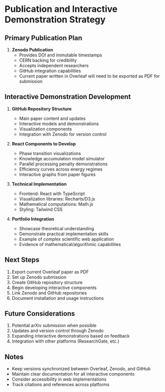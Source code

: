 # Publication and Interactive Demonstration Strategy

## Primary Publication Plan
1. **Zenodo Publication**
   - Provides DOI and immutable timestamps
   - CERN backing for credibility
   - Accepts independent researchers
   - GitHub integration capabilities
   - Current paper written in Overleaf will need to be exported as PDF for submission

## Interactive Demonstration Development
1. **GitHub Repository Structure**
   - Main paper content and updates
   - Interactive models and demonstrations
   - Visualization components
   - Integration with Zenodo for version control

2. **React Components to Develop**
   - Phase transition visualizations
   - Knowledge accumulation model simulator
   - Parallel processing penalty demonstrations
   - Efficiency curves across energy regimes
   - Interactive graphs from paper figures

3. **Technical Implementation**
   - Frontend: React with TypeScript
   - Visualization libraries: Recharts/D3.js
   - Mathematical computations: Math.js
   - Styling: Tailwind CSS

4. **Portfolio Integration**
   - Showcase theoretical understanding
   - Demonstrate practical implementation skills
   - Example of complex scientific web application
   - Evidence of mathematical/algorithmic capabilities

## Next Steps
1. Export current Overleaf paper as PDF
2. Set up Zenodo submission
3. Create GitHub repository structure
4. Begin developing interactive components
5. Link Zenodo and GitHub repositories
6. Document installation and usage instructions

## Future Considerations
1. Potential arXiv submission when possible
2. Updates and version control through Zenodo
3. Expanding interactive demonstrations based on feedback
4. Integration with other platforms (ResearchGate, etc.)

## Notes
- Keep versions synchronized between Overleaf, Zenodo, and GitHub
- Maintain clear documentation for all interactive components
- Consider accessibility in web implementations
- Track citations and references across platforms